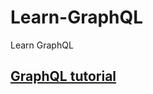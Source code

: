 # Learn-GraphQL
Learn GraphQL

## [GraphQL tutorial](https://www.youtube.com/playlist?list=PLdHg5T0SNpN1LfR4XZ8GY5nIeklHjFtSq)
